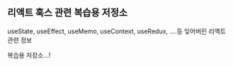 ## 리액트 훅스 관련 복습용 저정소



useState, useEffect, useMemo, useContext, useRedux, ....등 잊어버린 리액트 관련 정보 
 
 
복습용 저장소...!
